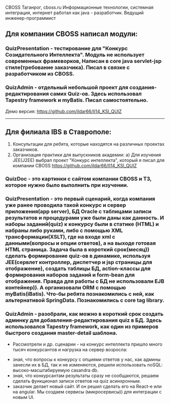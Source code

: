 CBOSS Таганрог, cboss.ru
Информационные технологии, системная интеграция, интернет
работал как java - разработчик. Ведущий инженер-программист

## Для компании CBOSS написал модули:
### QuizPresentation - тестирование для "Конкурс Созидательного Интеллекта". Модуль не использует современных фрамеворков, Написан в core java servlet-jsp стиле(требование заказчика). Писал в связке с разработчиком из CBOSS.
### QuizAdmin - отдельный небольшой проект для создания-редактирования самих Quiz-ов. Здесь использовал Tapestry framework и myBatis. Писал самостоятельно.
Демо версия: https://github.com/ildar66/II14_KSI_QUIZ 

--------------------------------------------------------------------
## Для филиала IBS в Ставрополе:
1) Консультации для ребята, которые находятся на различных проектах заказчиков.
2) Организация практики для выпускников академии:
а) Для изучения JEE(J2EE) выбрал проект "Конкурс интеллекта", который я писал для компании CBOSS
https://github.com/ildar66/II14_KSI_QUIZ
### QuizDoc - это картинки с сайтом компании CBOSS и ТЗ, которое нужно было выполнить при изучении.
### QuizPresentation - это первый сценарий, когда компания уже ранее проводила такой конкурс и сервер приложения(app server), БД Oracle с таблицами записи результатов и процедурами уже были даны как данность. И наборы заданий(quiz) к конкурсу были в статике (HTML) и набраны либо руками, либо с помощью XML трансформации(XSLT), где на входе xml с данными(вопросы и опции ответов), а на выходе готовая HTML страница. Задача была в короткий срок(месяц)) сделать формирование quiz-ов в динамике, используя JEE(сервлет контроллер, диспетчер и jsp страницы для отображение), создать таблицы БД, action-классы для формирования наборов заданий и form-bean для отображения. Правда для работы с БД не использовали EJB контейнер)). А организовали ORM с помощью myBatis(iBatis). Что-бы ребята познакомились с ней, как альтернативой SpringData. Познакомились с core tag library.
### QuizAdmin - разобрали, как можно в короткий срок создать админку для добавления-редактирования quiz в БД. Здесь использовался Tapestry framework, как один из примеров быстрого создания master-detail шаблона.
* Рассмотрели и др. сценарии - на конкурс интеллекта пришло много тысяч конкурсантов и нагрузка на сервер возросла:
- зная, что вопросы к конкурсу с опциями ответов у нас, как админы занесли их в БД, так и не изменяются, решили использовать noSQL: высоко-масштабируемую casandra db.
- зная, что конкурсантам результаты сразу не сообщаются, решаем сделать функционал записи ответов на quiz асинхронным.
- заказчик делает новый сайт. И он решил сделать его на React-e или на angular. Мы создаем сервисы (микросервисы)) для интеграции с новым UI.
